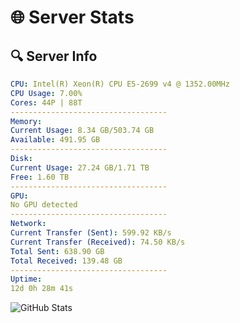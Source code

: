 # 🌐 Server Stats
## 🔍 Server Info
```yaml
CPU: Intel(R) Xeon(R) CPU E5-2699 v4 @ 1352.00MHz
CPU Usage: 7.00%
Cores: 44P | 88T
-----------------------------------
Memory:
Current Usage: 8.34 GB/503.74 GB
Available: 491.95 GB
-----------------------------------
Disk:
Current Usage: 27.24 GB/1.71 TB
Free: 1.60 TB
-----------------------------------
GPU:
No GPU detected
-----------------------------------
Network:
Current Transfer (Sent): 599.92 KB/s
Current Transfer (Received): 74.50 KB/s
Total Sent: 638.90 GB
Total Received: 139.48 GB
-----------------------------------
Uptime:
12d 0h 28m 41s
```
![GitHub Stats](https://img.shields.io/badge/Updated-2025-05-01_17:37:29-blue)